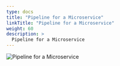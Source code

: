 ```yaml
---
type: docs
title: "Pipeline for a Microservice"
linkTitle: "Pipeline for a Microservice"
weight: 60
description: >
  Pipeline for a Microservice
---
```


![Pipeline for a Microservice](/images/bootcamp-slides/microservices-bootcamp/Slide60.PNG)
